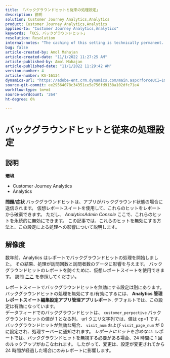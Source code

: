 ```yaml
---
title: 「バックグラウンドヒットと従来の処理設定」
description: 説明
solution: Customer Journey Analytics,Analytics
product: Customer Journey Analytics,Analytics
applies-to: "Customer Journey Analytics,Analytics"
keywords: 「KCS、バックグラウンドヒット」
resolution: Resolution
internal-notes: "The caching of this setting is technically permanent. However, since we restart those services daily, we are practically manually busting that cache once very 24 hours. The setting caching behavior isn't really documented and is more just of an implementation detail. Therefore, be careful when sharing the information with customers."
bug: false
article-created-by: Amol Mahajan
article-created-date: "11/1/2022 11:27:25 AM"
article-published-by: Amol Mahajan
article-published-date: "11/1/2022 11:29:42 AM"
version-number: 4
article-number: KA-16134
dynamics-url: "https://adobe-ent.crm.dynamics.com/main.aspx?forceUCI=1&pagetype=entityrecord&etn=knowledgearticle&id=14339225-d859-ed11-9561-6045bd006f95"
source-git-commit: ee29564078c34351ce5e756fd9138a102dfc71e4
workflow-type: tm+mt
source-wordcount: '264'
ht-degree: 6%

---
```


# バックグラウンドヒットと従来の処理設定

## 説明

<b>環境</b>
- Customer Journey Analytics
- Analytics



<b>問題/症状</b>
バックグラウンドヒットは、アプリがバックグラウンド状態の場合に送信されます。 仮想レポートスイートを使用して、これらのヒットをレポートから破棄できます。 ただし、 *AnalyticsAdmin Console* ここで、これらのヒットを永続的に無効にできます。 この記事では、これらのヒットを無効にする方法と、この設定による処理への影響について説明します。


## 解像度


数年前、Analytics はレポートでバックグラウンドヒットの処理を開始しました。 その結果、処理が訪問回数と訪問者数のデータに影響を与えます。 バックグラウンドヒットのレポートを防ぐために、仮想レポートスイートを使用できます。 訪問 [ここ](https://docs.adobe.com/content/help/ja-JP/analytics/components/virtual-report-suites/vrs-components.html) を参照してください。

レポートスイートでバックグラウンドヒットを無効にする設定は別にあります。 バックグラウンドヒットの処理を無効にする/有効にするには、 <b>Analytics 管理レポートスイート編集設定アプリ管理アプリレポート</b>. デフォルトでは、この設定は有効になっています。
<br>データフィードでのバックグラウンドヒットは、 `customer_perpective` バックグラウンドヒットの値が 1 となる列。 url クエリ文字列では、値は cp=1 です。<br>
バックグラウンドヒットが無効な場合、 `visit_num` および `visit_page_num` が 0 に設定され、処理サーバーに通知されます。 *レポートにヒットを含めない*. レポートでは、バックグラウンドヒットを無視する必要がある場合、24 時間に 1 回のルックアップがおこなわれます。 したがって、変更は、設定が変更されてから 24 時間が経過した場合にのみレポートに影響します。


